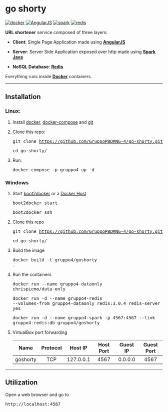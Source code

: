 # **go shorty**

[![docker](https://img.shields.io/badge/Docker-1.7.1-blue.svg?style=flat)](https://www.docker.com/)  [![AngularJS](https://img.shields.io/badge/AngularJS-1.3.0-red.svg?style=flat)](https://angular.io/) [![spark](https://img.shields.io/badge/Spark%20Java-2.2-orange.svg?style=flat)](http://sparkjava.com/) [![redis](https://img.shields.io/badge/Redis-3.0.4-red.svg?style=flat)](http://redis.io/) 

**URL shortener** service composed of three layers:

 - **Client**: Single Page Application made using **[AngularJS](https://angular.io/)**

 - **Server**: Server Side Application exposed over http made using **[Spark Java](http://sparkjava.com/)**
 - **NoSQL Database**: **[Redis](http://redis.io/)**

Everything runs inside **[Docker](https://www.docker.com/)** containers.



----------



## Installation

### Linux:
1. Install [docker](https://docs.docker.com/), [docker-compose](https://docs.docker.com/compose/install/) and [git](https://git-scm.com/book/it/v1/Per-Iniziare-Installare-Git)

2. Clone this repo:<pre>git clone https://github.com/GruppoPBDMNG-4/go-shorty.git </pre> <pre>cd go-shorty/</pre>

3. Run:<pre>docker-compose -p gruppo4 up -d</pre>


### Windows
1. Start [boot2docker](http://boot2docker.io/) or a [Docker Host](https://docs.docker.com/machine/install-machine/) 

	<pre>boot2docker start</pre> <pre>boot2docker ssh</pre>
2. Clone this repo <pre>git clone https://github.com/GruppoPBDMNG-4/go-shorty.git</pre> <pre>cd go-shorty/</pre>

3. Build the image <pre>docker build -t gruppo4/goshorty .</pre>

4. Run the containers <pre>docker run --name gruppo4-dataonly chrispiemo/data-only</pre> <pre>docker run -d --name gruppo4-redis --volumes-from gruppo4-dataonly redis:3.0.4 redis-server --appendonly yes</pre> <pre>docker run -d --name gruppo4-spark -p 4567:4567 --link gruppo4-redis:db gruppo4/goshorty</pre>

5. VirtualBox port forwarding 

	| Name | Protocol | Host IP | Host Port | Guest IP | Guest Port
	| :--: | :------: | :-----: | :-------: | :------: | :--------: 
	| goshorty | TCP  | 127.0.0.1 | 4567    | 0.0.0.0  | 4567 


----------


## Utilization
Open a web browser and go to <pre>http://localhost:4567</pre>

